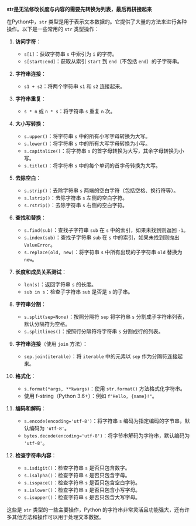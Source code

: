 **str是无法修改长度与内容的需要先转换为列表，最后再拼接起来**

在Python中，`str` 类型是用于表示文本数据的。它提供了大量的方法来进行各种操作。以下是一些常用的 `str` 类型操作：

1. **访问字符**：

   - `s[i]`：获取字符串 `s` 中索引为 `i` 的字符。
   - `s[start:end]`：获取从索引 `start` 到 `end`（不包括 `end`）的子字符串。
2. **字符串连接**：

   - `s1 + s2`：将两个字符串 `s1` 和 `s2` 连接起来。
3. **字符串重复**：

   - `s * n` 或 `n * s`：将字符串 `s` 重复 `n` 次。
4. **大小写转换**：

   - `s.upper()`：将字符串 `s` 中的所有小写字母转换为大写。
   - `s.lower()`：将字符串 `s` 中的所有大写字母转换为小写。
   - `s.capitalize()`：将字符串 `s` 的首字母转换为大写，其余字母转换为小写。
   - `s.title()`：将字符串 `s` 中的每个单词的首字母转换为大写。
5. **去除空白**：

   - `s.strip()`：去除字符串 `s` 两端的空白字符（包括空格、换行符等）。
   - `s.lstrip()`：去除字符串 `s` 左侧的空白字符。
   - `s.rstrip()`：去除字符串 `s` 右侧的空白字符。
6. **查找和替换**：

   - `s.find(sub)`：查找子字符串 `sub` 在 `s` 中的索引，如果未找到则返回 `-1`。
   - `s.index(sub)`：查找子字符串 `sub` 在 `s` 中的索引，如果未找到则抛出 `ValueError`。
   - `s.replace(old, new)`：将字符串 `s` 中所有出现的子字符串 `old` 替换为 `new`。
7. **长度和成员关系测试**：

   - `len(s)`：返回字符串 `s` 的长度。
   - `sub in s`：检查子字符串 `sub` 是否是 `s` 的子串。
8. **字符串分割**：

   - `s.split(sep=None)`：按照分隔符 `sep` 将字符串 `s` 分割成子字符串列表，默认分隔符为空格。
   - `s.splitlines()`：按照行分隔符将字符串 `s` 分割成行的列表。
9. **字符串连接**（使用 `join` 方法）：

   - `sep.join(iterable)`：将 `iterable` 中的元素以 `sep` 作为分隔符连接起来。
10. **格式化**：

    - `s.format(*args, **kwargs)`：使用 `str.format()` 方法格式化字符串。
    - 使用 f-string（Python 3.6+）：例如 `f"Hello, {name}!"`。
11. **编码和解码**：

    - `s.encode(encoding='utf-8')`：将字符串 `s` 编码为指定编码的字节串，默认编码为 `'utf-8'`。
    - `bytes.decode(encoding='utf-8')`：将字节串解码为字符串，默认编码为 `'utf-8'`。
12. **检查字符串内容**：

    - `s.isdigit()`：检查字符串 `s` 是否只包含数字。
    - `s.isalpha()`：检查字符串 `s` 是否只包含字母。
    - `s.isspace()`：检查字符串 `s` 是否只包含空白字符。
    - `s.islower()`：检查字符串 `s` 是否只包含小写字母。
    - `s.isupper()`：检查字符串 `s` 是否只包含大写字母。

这些是 `str` 类型的一些主要操作，Python 的字符串非常灵活且功能强大，还有许多其他方法和操作可以用于处理文本数据。
